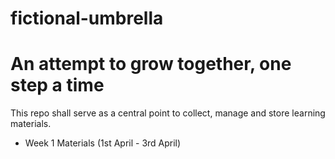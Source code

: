 # fictional-umbrella

# An attempt to grow together, one step a time

This repo shall serve as a central point to collect, manage and store learning materials.

- Week 1 Materials (1st April - 3rd April)

